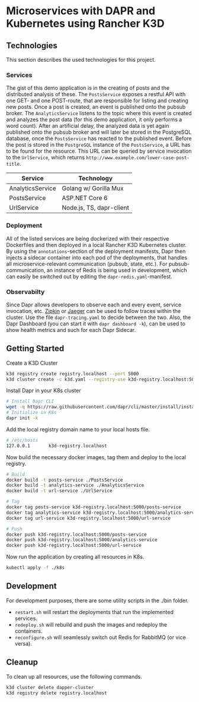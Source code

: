 # Microservices with DAPR and Kubernetes using Rancher K3D

## Technologies

This section describes the used technologies for this project.

### Services

The gist of this demo application is in the creating of posts and the distributed analysis of these. The `PostsService` exposes a restful API with one GET- and one POST-route, that are responsible for listing and creating new posts. Once a post is created, an event is published onto the pubsub broker. The `AnalyticsService` listens to the topic where this event is created and analyzes the post data (for this demo application, it only performs a word count). After an artificial delay, the analyzed data is yet again published onto the pubsub broker and will later be stored in the PostgreSQL database, once the `PostsService` has reacted to the published event. Before the post is stored in the `PostgreSQL` instance of the `PostsService`, a URL has to be found for the resource. This URL can be queried by service invocation to the `UrlService`, which returns `http://www.example.com/lower-case-post-title`.

| Service          	| Technology            	|
|------------------	|-----------------------	|
| AnalyticsService 	| Golang w/ Gorilla Mux 	|
| PostsService      | ASP.NET Core 6        	|
| UrlService        | Node.js, TS, dapr-client  |

### Deployment

All of the listed services are being dockerized with their respective Dockerfiles and then deployed in a local Rancher K3D Kubernetes cluster. By using the `annotations`-section of the deployment manifests, Dapr then injects a sidecar container into each pod of the deployments, that handles all microservice-relevant communication (pubsub, state, etc.). For pubsub-communication, an instance of Redis is being used in development, which can easily be switched out by editing the `dapr-redis.yaml`-manifest.

### Observabilty 

Since Dapr allows developers to observe each and every event, service invocation, etc. [Zipkin](http://localhost/zipkin) or [Jaeger](http://localhost/jaeger) can be used to follow traces within the cluster. Use the file ```dapr-tracing.yaml``` to decide between the two. Also, the Dapr Dashboard (you can start it with `dapr dashboard -k`), can be used to show health metrics and such for each Dapr Sidecar.

## Getting Started

Create a K3D Cluster

```sh
k3d registry create registry.localhost --port 5000
k3d cluster create -c k3d.yaml --registry-use k3d-registry.localhost:5000
```

Install Dapr in your K8s cluster

```sh
# Install Dapr CLI
wget -q https://raw.githubusercontent.com/dapr/cli/master/install/install.sh -O - | /bin/bash
# Initialize in K8s
dapr init -k
```

Add the local registry domain name to your local hosts file.

```sh
# /etc/hosts
127.0.0.1       k3d-registry.localhost
```

Now build the necessary docker images, tag them and deploy to the local registry.

```sh
# Build
docker build -t posts-service ./PostsService
docker build -t analytics-service ./AnalyticsService
docker build -t url-service ./UrlService

# Tag
docker tag posts-service k3d-registry.localhost:5000/posts-service
docker tag analytics-service k3d-registry.localhost:5000/analytics-service
docker tag url-service k3d-registry.localhost:5000/url-service

# Push
docker push k3d-registry.localhost:5000/posts-service
docker push k3d-registry.localhost:5000/analytics-service
docker push k3d-registry.localhost:5000/url-service
```

Now run the application by creating all resources in K8s.

```sh
kubectl apply -f ./k8s
```

## Development

For development purposes, there are some utility scripts in the ./bin folder.

* ```restart.sh``` will restart the deployments that run the implemented services.
* ```redeploy.sh``` will rebuild and push the images and redeploy the containers.
* ```reconfigure.sh``` will seamlessly switch out Redis for RabbitMQ (or vice versa).

## Cleanup

To clean up all resources, use the following commands.

```sh
k3d cluster delete dapper-cluster
k3d registry delete registry.localhost
```